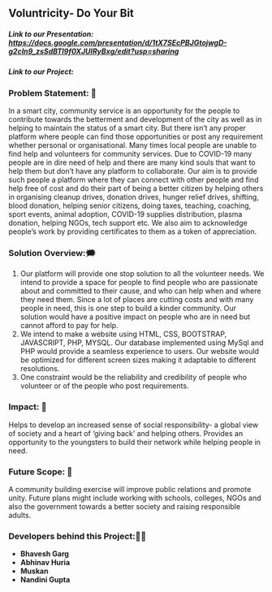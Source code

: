 ## Voluntricity- Do Your Bit

##### Link to our Presentation: https://docs.google.com/presentation/d/1tX7SEcPBJGtojwgD-g2cIn9_zsSdBTl9f0XJUlRyBxg/edit?usp=sharing
##### Link to our Project: 

### Problem Statement: :thinking:    
In a smart city, community service is an opportunity for the people to contribute towards the betterment and development of the city as well as in helping to maintain the status of a smart city. But there isn’t any proper platform where people can find those opportunities or post any requirement whether personal or organisational. Many times local people are unable to find help and volunteers for community services. Due to COVID-19 many people are in dire need of help and there are many kind souls that want to help them but don’t have any platform to collaborate. Our aim is to provide such people a platform where they can connect with other people and find help free of cost and do their part of being a better citizen by helping others in organising cleanup drives, donation drives, hunger relief drives, shifting, blood donation, helping senior citizens, doing taxes, teaching, coaching, sport events, animal adoption, COVID-19 supplies distribution, plasma donation, helping NGOs, tech support etc. We also aim to acknowledge people’s work by providing certificates to them as a token of appreciation.

### Solution Overview::right_anger_bubble:
1. Our platform will provide one stop solution to all the volunteer needs. We intend to provide a space for people to find people who are passionate about and committed to their cause, and who can help when and where they need them. Since a lot of places are cutting costs and with many people in need, this is one step to build a kinder community. Our solution would have a positive impact on people who are in need but cannot afford to pay for help. 
2. We intend to make a website using HTML, CSS, BOOTSTRAP, JAVASCRIPT, PHP, MYSQL. Our database implemented using MySql and PHP would provide a seamless experience to users. Our website would be optimized for different screen sizes making it adaptable to different resolutions. 
3. One constraint would be the reliability and credibility of people who volunteer or of the people who post requirements.

### Impact: :scroll:    
Helps to develop an increased sense of social responsibility- a global view of society and a heart of ‘giving back’ and helping others. Provides an opportunity to the youngsters to build their network while helping people in need.

### Future Scope: 	:crystal_ball:     
A community building exercise will improve public relations and promote unity. Future plans might include working with schools, colleges, NGOs and also the government towards a better society and raising responsible adults.

### Developers behind this Project::man_technologist:      
* **Bhavesh Garg**
* **Abhinav Huria**
* **Muskan**
* **Nandini Gupta**
